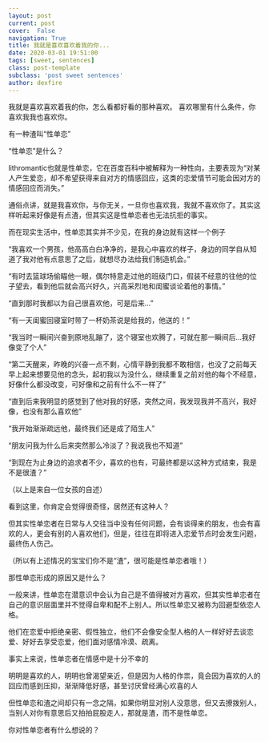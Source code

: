 ```yaml
---
layout: post
current: post
cover:  False
navigation: True
title: 我就是喜欢喜欢着我的你...
date: 2020-03-01 19:51:00
tags: [sweet, sentences]
class: post-template
subclass: 'post sweet sentences'
author: dexfire
---
```


我就是喜欢喜欢着我的你，怎么看都好看的那种喜欢。
喜欢哪里有什么条件，你喜欢我我也喜欢你。

有一种渣叫“性单恋”


“性单恋”是什么？

lithromantic也就是性单恋，它在百度百科中被解释为一种性向，主要表现为“对某人产生爱恋，却不希望获得来自对方的情感回应，这类的恋爱情节可能会因对方的情感回应而消失。”

通俗点讲，就是我喜欢你，与你无关，一旦你也喜欢我，我就不喜欢你了。其实这样听起来好像是有点渣，但其实这是性单恋者也无法抗拒的事实。

而在现实生活中，性单恋其实并不少见，在我的身边就有这样一个例子


“我喜欢一个男孩，他高高白白净净的，是我心中喜欢的样子，身边的同学自从知道了我对他有点意思了之后，就想尽办法给我们制造机会。”

“有时去篮球场偷瞄他一眼，偶尔特意走过他的班级门口，假装不经意的往他的位子望去，看到他后就会高兴好久，兴高采烈地和闺蜜谈论着他的事情。”

“直到那时我都以为自己很喜欢他，可是后来…”

“有一天闺蜜回寝室时带了一杯奶茶说是给我的，他送的！”

“我当时一瞬间兴奋到原地乱蹦了，这个寝室也欢腾了，可就在那一瞬间后…我好像变了个人”

“第二天醒来，昨晚的兴奋一点不剩，心情平静到我都不敢相信，也没了之前每天早上起来想要见他的念头，起初我以为没什么，继续重复之前对他的每个不经意，好像什么都没改变，可好像和之前有什么不一样了”

“直到后来我明显的感觉到了他对我的好感，突然之间，我发现我并不高兴，我好像，也没有那么喜欢他”

“我开始渐渐疏远他，最终我们还是成了陌生人”

“朋友问我为什么后来突然那么冷淡了？我说我也不知道”

“到现在为止身边的追求者不少，喜欢的也有，可最终都是以这种方式结束，我是不是很渣？”

（以上是来自一位女孩的自述）


看到这里，你肯定会觉得很奇怪，居然还有这种人？

但其实性单恋者在日常与人交往当中没有任何问题，会有谈得来的朋友，也会有喜欢的人，更会有别的人喜欢他们，但是，往往在即将进入恋爱节点时会发生问题，最终伤人伤己。

（所以有上述情况的宝宝们你不是“渣”，很可能是性单恋者哦！）

那性单恋形成的原因又是什么？

一般来讲，性单恋在潜意识中会认为自己是不值得被对方喜欢，但其实性单恋者在自己的意识层面里并不觉得自卑和配不上别人。所以性单恋又被称为回避型依恋人格。

他们在恋爱中拒绝亲密、假性独立，他们不会像安全型人格的人一样好好去谈恋爱、好好去享受恋爱，他们面对感情冷漠、疏离。


事实上来说，性单恋者在情感中是十分不幸的

明明是喜欢的人，明明也曾渴望亲近，但是因为人格的作祟，竟会因为喜欢的人的回应而感到压抑，渐渐降低好感，甚至讨厌曾经满心欢喜的人


但性单恋和渣之间却只有一念之隔，如果你明显对别人没意思，但又去撩拨别人，当别人对你有意思后又拍拍屁股走人，那就是渣，而不是性单恋。

你对性单恋者有什么想说的？